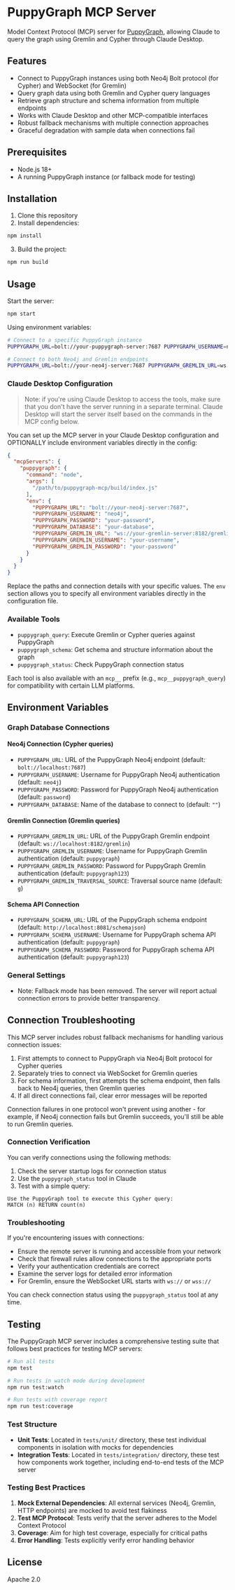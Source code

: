 # PuppyGraph MCP Server

Model Context Protocol (MCP) server for [PuppyGraph](https://puppygraph.com), allowing Claude to query the graph using Gremlin and Cypher through Claude Desktop.

## Features

- Connect to PuppyGraph instances using both Neo4j Bolt protocol (for Cypher) and WebSocket (for Gremlin)
- Query graph data using both Gremlin and Cypher query languages
- Retrieve graph structure and schema information from multiple endpoints
- Works with Claude Desktop and other MCP-compatible interfaces
- Robust fallback mechanisms with multiple connection approaches
- Graceful degradation with sample data when connections fail

## Prerequisites

- Node.js 18+
- A running PuppyGraph instance (or fallback mode for testing)

## Installation

1. Clone this repository
2. Install dependencies:

```bash
npm install
```

3. Build the project:

```bash
npm run build
```

## Usage

Start the server:

```bash
npm start
```

Using environment variables:

```bash
# Connect to a specific PuppyGraph instance
PUPPYGRAPH_URL=bolt://your-puppygraph-server:7687 PUPPYGRAPH_USERNAME=neo4j PUPPYGRAPH_PASSWORD=your-password npm start

# Connect to both Neo4j and Gremlin endpoints
PUPPYGRAPH_URL=bolt://your-neo4j-server:7687 PUPPYGRAPH_GREMLIN_URL=ws://your-gremlin-server:8182/gremlin npm start
```

### Claude Desktop Configuration

> Note: if you're using Claude Desktop to access the tools, make sure that you don't have the server running in a separate terminal. Claude Desktop will start the server itself based on the commands in the MCP config below.

You can set up the MCP server in your Claude Desktop configuration and OPTIONALLY include environment variables directly in the config:

```json
{
  "mcpServers": {
    "puppygraph": {
      "command": "node",
      "args": [
        "/path/to/puppygraph-mcp/build/index.js"
      ],
      "env": {
        "PUPPYGRAPH_URL": "bolt://your-neo4j-server:7687",
        "PUPPYGRAPH_USERNAME": "neo4j",
        "PUPPYGRAPH_PASSWORD": "your-password",
        "PUPPYGRAPH_DATABASE": "your-database",
        "PUPPYGRAPH_GREMLIN_URL": "ws://your-gremlin-server:8182/gremlin",
        "PUPPYGRAPH_GREMLIN_USERNAME": "your-username",
        "PUPPYGRAPH_GREMLIN_PASSWORD": "your-password"
      }
    }
  }
}
```

Replace the paths and connection details with your specific values. The `env` section allows you to specify all environment variables directly in the configuration file.

### Available Tools

- `puppygraph_query`: Execute Gremlin or Cypher queries against PuppyGraph
- `puppygraph_schema`: Get schema and structure information about the graph
- `puppygraph_status`: Check PuppyGraph connection status

Each tool is also available with an `mcp__` prefix (e.g., `mcp__puppygraph_query`) for compatibility with certain LLM platforms.

## Environment Variables

### Graph Database Connections

#### Neo4j Connection (Cypher queries)
- `PUPPYGRAPH_URL`: URL of the PuppyGraph Neo4j endpoint (default: `bolt://localhost:7687`)
- `PUPPYGRAPH_USERNAME`: Username for PuppyGraph Neo4j authentication (default: `neo4j`)
- `PUPPYGRAPH_PASSWORD`: Password for PuppyGraph Neo4j authentication (default: `password`)
- `PUPPYGRAPH_DATABASE`: Name of the database to connect to (default: `""`)

#### Gremlin Connection (Gremlin queries)
- `PUPPYGRAPH_GREMLIN_URL`: URL of the PuppyGraph Gremlin endpoint (default: `ws://localhost:8182/gremlin`)
- `PUPPYGRAPH_GREMLIN_USERNAME`: Username for PuppyGraph Gremlin authentication (default: `puppygraph`)
- `PUPPYGRAPH_GREMLIN_PASSWORD`: Password for PuppyGraph Gremlin authentication (default: `puppygraph123`)
- `PUPPYGRAPH_GREMLIN_TRAVERSAL_SOURCE`: Traversal source name (default: `g`)

#### Schema API Connection
- `PUPPYGRAPH_SCHEMA_URL`: URL of the PuppyGraph schema endpoint (default: `http://localhost:8081/schemajson`)
- `PUPPYGRAPH_SCHEMA_USERNAME`: Username for PuppyGraph schema API authentication (default: `puppygraph`)
- `PUPPYGRAPH_SCHEMA_PASSWORD`: Password for PuppyGraph schema API authentication (default: `puppygraph123`)

### General Settings
- Note: Fallback mode has been removed. The server will report actual connection errors to provide better transparency.

## Connection Troubleshooting

This MCP server includes robust fallback mechanisms for handling various connection issues:

1. First attempts to connect to PuppyGraph via Neo4j Bolt protocol for Cypher queries
2. Separately tries to connect via WebSocket for Gremlin queries
3. For schema information, first attempts the schema endpoint, then falls back to Neo4j queries, then Gremlin queries
4. If all direct connections fail, clear error messages will be reported

Connection failures in one protocol won't prevent using another - for example, if Neo4j connection fails but Gremlin succeeds, you'll still be able to run Gremlin queries.

### Connection Verification

You can verify connections using the following methods:

1. Check the server startup logs for connection status
2. Use the `puppygraph_status` tool in Claude
3. Test with a simple query:

```
Use the PuppyGraph tool to execute this Cypher query:
MATCH (n) RETURN count(n)
```

### Troubleshooting

If you're encountering issues with connections:

- Ensure the remote server is running and accessible from your network
- Check that firewall rules allow connections to the appropriate ports
- Verify your authentication credentials are correct
- Examine the server logs for detailed error information
- For Gremlin, ensure the WebSocket URL starts with `ws://` or `wss://`

You can check connection status using the `puppygraph_status` tool at any time.

## Testing

The PuppyGraph MCP server includes a comprehensive testing suite that follows best practices for testing MCP servers:

```bash
# Run all tests
npm test

# Run tests in watch mode during development
npm run test:watch

# Run tests with coverage report
npm run test:coverage
```

### Test Structure

- **Unit Tests**: Located in `tests/unit/` directory, these test individual components in isolation with mocks for dependencies
- **Integration Tests**: Located in `tests/integration/` directory, these test how components work together, including end-to-end tests of the MCP server

### Testing Best Practices

1. **Mock External Dependencies**: All external services (Neo4j, Gremlin, HTTP endpoints) are mocked to avoid test flakiness
2. **Test MCP Protocol**: Tests verify that the server adheres to the Model Context Protocol
3. **Coverage**: Aim for high test coverage, especially for critical paths
4. **Error Handling**: Tests explicitly verify error handling behavior

## License

Apache 2.0